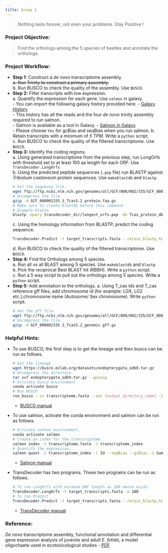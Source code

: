 ```yaml
---
title: Group 1
---
```


> Nothing lasts forever, not even your problems. Stay Positive !

### Project Objective:

> Find the orthologs among the 5 species of beetles and annotate the orthologs.

### Project Workflow:
- __Step 1:__ Construct a _de novo_ transcriptome assembly.  
	~~a. Run Trinity to construct a primary assembly.~~  
	b. Run BUSCO to check the quality of the assembly. Use `BUSCO`.  
- __Step 2:__ Filter transcripts with low expression.  
	a. Quantify the expression for each gene. Use `salmon` in galaxy.  
		- You can import the following galaxy history provided here. - [Galaxy History](https://usegalaxy.org/u/rameshb/h/bioinformatics-fall2019)  
		- This history has all the reads and the four _de novo_ trinity assembly required to run salmon.  
		- Salmon is available as a tool in Galaxy. - [Salmon in Galaxy](https://usegalaxy.org/root?tool_id=toolshed.g2.bx.psu.edu/repos/bgruening/salmon/salmon/0.14.1.2)  
			- Please choose `Yes` for gcBias and seqBias when you run salmon.
	b. Retain transcripts with a minimum of _5 TPM_. Write a `python` script.  
	c. Run BUSCO to check the quality of the filtered transcriptome. Use `BUSCO`.
- __Step 3:__ Identify the coding regions.  
	a. Using generated transcriptome from the previous step, run LongOrfs with threshold set to at least 100 aa length for each ORF. Use `TransDecoder.LongOrfs`  
	b. Using the predicted peptide sequences (`.pep` file) run BLASTP against _Tribolium castaneum_ protein sequences. Use `makeblastdb` and `blastp`.
	```bash
	# Get the sequence file.
	wget ftp://ftp.ncbi.nlm.nih.gov/genomes/all/GCF/000/002/335/GCF_000002335.3_Tcas5.2/GCF_000002335.3_Tcas5.2_protein.faa.gz
	# Uncompress the file.
	gzip -d GCF_000002335.3_Tcas5.2_protein.faa.gz
	# Make sure to create blastdb before this command.
	# Example blastp.
	blastp -query transdecoder_dir/longest_orfs.pep -db Tcas_protein_db.fasta  -max_target_seqs 1 -outfmt 6 -evalue 1e-5 -num_threads 48 > blastp.outfmt6
	```
	c. Using the homology information from BLASTP, predict the coding sequence.
	```bash
	TransDecoder.Predict -t target_transcripts.fasta --retain_blastp_hits blastp.outfmt6
	```
	d. Run BUSCO to check the quality of the filtered transcriptome. Use `BUSCO`.
-  __Step 4:__ Find the Orthologs among 5 species.  
	a. Run all vs all BLAST among 5 species. Use `makeblastdb` and `blastp`  
	b. Pick the reciprocal Best BLAST hit (RBBH). Write a `python` script.  
	c. Run a 5 way script to pull out the orthologs among 5 species. Write a `python` script.
- __Step 5:__ Add annotation to the orthologs.
	a. Using T_cas ids and T_cas reference gff files, add chromosome id (for example: LGX, LG2 etc.),chromosome name (Autosome/ Sex chromosome). Write `python` script.
	```bash
	# Get the gff file.
	wget ftp://ftp.ncbi.nlm.nih.gov/genomes/all/GCF/000/002/335/GCF_000002335.3_Tcas5.2/GCF_000002335.3_Tcas5.2_genomic.gff.gz
	# Uncompress the file.
	gzip -d GCF_000002335.3_Tcas5.2_genomic.gff.gz
	```

### Helpful Hints:

- To use BUSCO, the first step is to get the lineage and then busco can be run as follows.

	```bash
	# Get the lineage
	wget https://busco.ezlab.org/datasets/endopterygota_odb9.tar.gz
	# Uncompress the directory.
	tar xvf endopterygota_odb9.tar.gz --gunzip
	# Activate busco environment
	conda activate busco
	# Run BUSCO
	run_busco --in transcriptome.fasta --out [output_directory_name] -l [path_to_]endopterygota_odb9 -m tran -c 48
	```
	- [BUSCO manual](http://gitlab.com/ezlab/busco/raw/master/BUSCO_v3_userguide.pdf)
- To use salmon, activate the conda environment and salmon can be run as follows.
	```bash
	# Activate salmon environment.
	conda activate salmon
	# Create an index for the transcriptome.
	salmon index -t transcriptome.fasta -i transcriptome_index
	# Quantify the expression.
	salmon quant -i transcriptome_index -l IU --seqBias --gcBias -1 Sample1_R1.fastq.gz -2 Sample1_R2.fastq.gz -p 48 --validateMappings -o Sample1
	```
	- [Salmon manual](https://salmon.readthedocs.io/en/latest/)
- TransDecoder has two programs. These two programs can be run as follows.
	```bash
	# To run LongOrfs with minimum ORF length as 100 amino acids.
	TransDecoder.LongOrfs -t target_transcripts.fasta -m 100
	# To run Predict
	TransDecoder.Predict -t target_transcripts.fasta --retain_blastp_hits blastp.outfmt6
	```
	- [TransDecoder manual](https://github.com/TransDecoder/TransDecoder/wiki)

### Reference:

_De novo_ transcriptome assembly, functional annotation and differential gene expression analysis of juvenile and adult _E. fetida_, a model oligochaete used in ecotoxicological studies - [PDF](../data/Thunders_et_al_2017.pdf)
